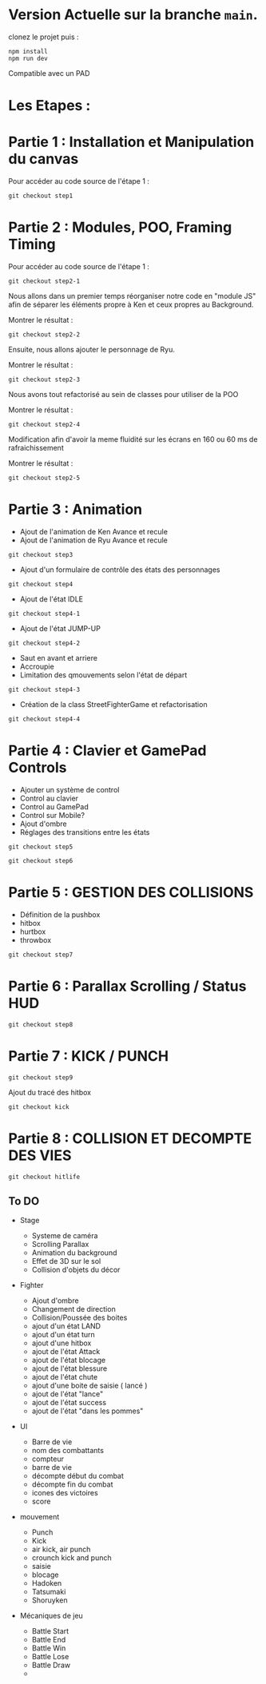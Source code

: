 
 # Version Actuelle sur la branche `main`.

clonez le projet puis : 
```
npm install
npm run dev
```
 
Compatible avec un PAD


 # Les Etapes : 
 # Partie 1 : Installation et Manipulation du canvas

Pour accéder au code source de l'étape 1 : 

```
git checkout step1
```
# Partie 2 : Modules, POO, Framing Timing

Pour accéder au code source de l'étape 1 :

```
git checkout step2-1
```

Nous allons dans un premier temps réorganiser notre code en "module JS" afin de séparer les éléments propre à Ken et ceux propres au Background.

Montrer le résultat : 

```
git checkout step2-2
```

Ensuite, nous allons ajouter le personnage de Ryu.

Montrer le résultat :

```
git checkout step2-3
```

Nous avons tout refactorisé au sein de classes pour utiliser de la POO

Montrer le résultat :

```
git checkout step2-4
```

Modification afin d'avoir la meme fluidité sur les écrans en 160 ou 60 ms de rafraichissement

Montrer le résultat :

```
git checkout step2-5
```

# Partie 3 : Animation

- Ajout de l'animation de Ken Avance et recule
- Ajout de l'animation de Ryu Avance et recule

```
git checkout step3
```

- Ajout d'un formulaire de contrôle des états des personnages

```
git checkout step4
```

- Ajout de l'état IDLE

```
git checkout step4-1
```

- Ajout de l'état JUMP-UP

```
git checkout step4-2
```

- Saut en avant et arriere
- Accroupie
- Limitation des qmouvements selon l'état de départ

```
git checkout step4-3
```

- Création de la class StreetFighterGame et refactorisation

```
git checkout step4-4
```

# Partie 4 : Clavier et GamePad Controls

- Ajouter un système de control
- Control au clavier
- Control au GamePad
- Control sur Mobile?
- Ajout d'ombre
- Réglages des transitions entre les états 

```
git checkout step5
```

```
git checkout step6
```


# Partie 5 : GESTION DES COLLISIONS


- Définition de la pushbox
- hitbox
- hurtbox
- throwbox

```
git checkout step7
```


# Partie 6 : Parallax Scrolling / Status HUD



```
git checkout step8
```

# Partie 7 : KICK / PUNCH
```
git checkout step9
```
Ajout du tracé des hitbox

```
git checkout kick
```

# Partie 8 : COLLISION ET DECOMPTE DES VIES
```
git checkout hitlife
```


## To DO 

* Stage

  * Systeme de caméra
  - Scrolling Parallax
  - Animation du background
  - Effet de 3D sur le sol
  - Collision d'objets du décor


* Fighter

    - Ajout d'ombre
    - Changement de direction
    - Collision/Poussée des boites
    - ajout d'un état LAND
    - ajout d'un état turn
    - ajout d'une hitbox
    - ajout de l'état Attack
    - ajout de l'état blocage
    - ajout de l'état blessure
    - ajout de l'état chute
    - ajout d'une boite de saisie ( lancé )
    - ajout de l'état "lance"
    - ajout de l'état success
    - ajout de l'état "dans les pommes"

* UI

    - Barre de vie
    - nom des combattants
    - compteur
    - barre de vie
    - décompte début du combat
    - décompte fin du combat
    - icones des victoires
    - score

* mouvement

  - Punch
  - Kick
  - air kick, air punch
  - crounch kick and punch
  - saisie
  - blocage
  - Hadoken
  - Tatsumaki
  - Shoruyken

* Mécaniques de jeu

    - Battle Start
    - Battle End
    - Battle Win
    - Battle Lose
    - Battle Draw
    - 

